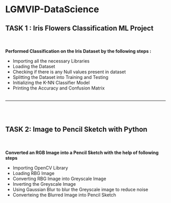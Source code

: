 ﻿# LGMVIP-DataScience
 ## TASK 1 : Iris Flowers Classification ML Project
 <br></br>
**Performed Classification on the Iris Dataset by the following steps :**
- Importing all the necessary Libraries
- Loading the Dataset
- Checking if there is any Null values present in dataset
- Splitting the Dataset into Training and Testing
- Initializing the K-NN Classifier Model
- Printing the Accuracy and Confusion Matrix
<br></br>


-------------------------------------------------------
<br></br>


## TASK 2: Image to Pencil Sketch with Python
<br></br>
**Converted an RGB Image into a Pencil Sketch with the help of following steps**
- Importing OpenCV Library
- Loading RBG Image
- Converting RBG Image into Greyscale Image
- Inverting the Greyscale Image
- Using Gaussian Blur to blur the Greyscale image to reduce noise
- Converteing the Blurred Image into Pencil Sketch
<br></br>
